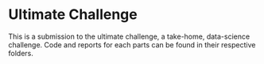 # Ultimate Challenge
This is a submission to the ultimate challenge, a take-home, data-science challenge. Code and reports for each parts can be found in their respective folders.
